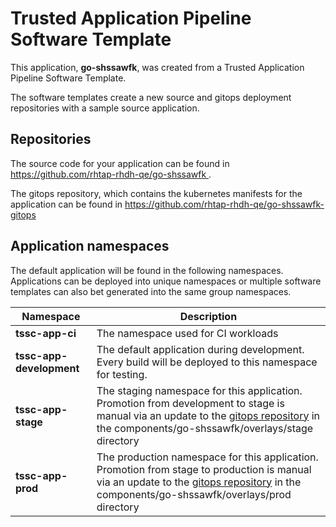 # Trusted Application Pipeline Software Template

This application, **go-shssawfk**, was created from a Trusted Application Pipeline Software Template.

The software templates create a new source and gitops deployment repositories with a sample source application. 

## Repositories

The source code for your application can be found in [https://github.com/rhtap-rhdh-qe/go-shssawfk ](https://github.com/rhtap-rhdh-qe/go-shssawfk ).
 
The gitops repository, which contains the kubernetes manifests for the application can be found in 
[https://github.com/rhtap-rhdh-qe/go-shssawfk-gitops ](https://github.com/rhtap-rhdh-qe/go-shssawfk-gitops ) 

## Application namespaces 

The default application will be found in the following namespaces. Applications can be deployed into unique namespaces or multiple software templates can also bet generated into the same group namespaces.  

|  Namespace   |  Description   |  
| -------- | -------- |
| **tssc-app-ci** | The namespace used for CI workloads |
| **tssc-app-development** | The default application during development. Every build will be deployed to this namespace for testing. |
| **tssc-app-stage** | The staging namespace for this application. Promotion from development to stage is manual via an update to the [gitops repository](https://github.com/rhtap-rhdh-qe/go-shssawfk-gitops ) in the components/go-shssawfk/overlays/stage directory |
| **tssc-app-prod** | The production namespace for this application. Promotion from stage to production is manual via an update to the [gitops repository](https://github.com/rhtap-rhdh-qe/go-shssawfk-gitops ) in the components/go-shssawfk/overlays/prod directory |